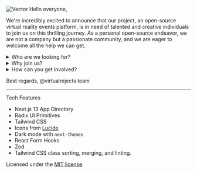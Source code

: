 ![Vector](https://github.com/virtualrejects/.github/assets/40698300/0be017a6-e451-4be7-b097-50e0e4f3f043)
Hello everyone,

We're incredibly excited to announce that our project, an open-source virtual reality events platform, is in need of talented and creative individuals to join us on this thrilling journey. As a personal open-source endeavor, we are not a company but a passionate community, and we are eager to welcome all the help we can get.

<details><summary> Who are we looking for?</summary>
<p>

We firmly believe that diversity fuels innovation. Whether you're a social butterfly with an extensive network of contacts, a skilled designer with an eye for captivating aesthetics, a brilliant developer who can bring virtual worlds to life, or a dedicated moderator with a passion for fostering a welcoming community, we invite people from all backgrounds to become a part of our collaborative project.

</p>
</details>

<details><summary>Why join us?</summary>
<p>

Our open-source project is all about coming together to create something remarkable. By joining our community, you'll have the chance to:

- Make a difference: Contribute to an open-source initiative that aims to enhance virtual reality events and experiences for all.
- Connect with like-minded enthusiasts: Engage with a network of passionate individuals who share your love for virtual reality and VRChat.
- Have a say in our community: We value every member's input and actively involve our contributors in shaping and running the Discord server community.
- Enjoy cool Discord roles: As an active participant, you'll be rewarded with special roles recognizing your contributions and showcasing your involvement.

</p>
</details> 

<details><summary>How can you get involved?</summary>
<p>

As an open-source project, we're eager to have you on board. To get started, simply add one of us on Discord and send a direct message. Don't hesitate to introduce yourself and let us know what aspect of the project excites you the most and how you'd like to contribute.

![image](https://github.com/virtualrejects/open-beta/assets/40698300/223668c8-f2b6-403d-9d04-fa5c6fbe8db3)

We truly value each person's involvement and are grateful for all the help we can get.

</p>
</details> 

Best regards,
@virtualrejects team

<hr />

Tech Features
- Next.js 13 App Directory
- Radix UI Primitives
- Tailwind CSS
- Icons from [Lucide](https://lucide.dev)
- Dark mode with `next-themes`
- React Form Hooks
- Zod
- Tailwind CSS class sorting, merging, and linting.

Licensed under the [MIT license](https://github.com/shadcn/ui/blob/main/LICENSE.md).
